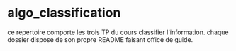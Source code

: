 # algo_classification

ce repertoire comporte les trois TP du cours classifier l'information.
chaque dossier dispose de son propre README faisant office de guide.